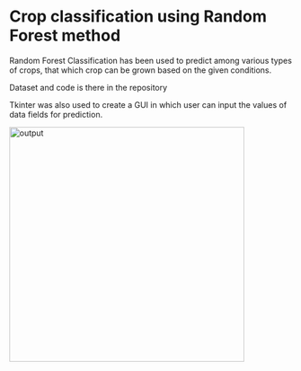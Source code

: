 # Crop classification using Random Forest method

Random Forest Classification has been used to predict among various types of crops, that which crop can be grown based on the given conditions. 

Dataset and code is there in the repository

Tkinter was also used to create a GUI in which user can input the values of data fields for prediction.

<img width="418" alt="output" src="https://github.com/shrey141102/Crop-classification-using-Random-Forest/assets/90243443/733c8d8f-7561-4f7f-9f1a-1237b7547dc4">
